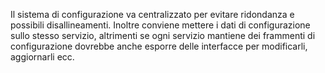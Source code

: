 Il sistema di configurazione va centralizzato per evitare ridondanza e 
possibili disallineamenti.
Inoltre conviene mettere i dati di configurazione sullo stesso servizio,
altrimenti se ogni servizio mantiene dei frammenti di configurazione 
dovrebbe anche esporre delle interfacce per modificarli, aggiornarli ecc.
